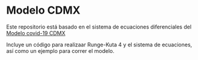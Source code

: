 # Modelo CDMX

Este repositorio está basado en el sistema de ecuaciones diferenciales del [Modelo covid-19 CDMX](https://modelo.covid19.cdmx.gob.mx/modelo-epidemico)

Incluye un código para realizaar Runge-Kuta 4 y el sistema de ecuaciones, así como un ejemplo para correr el modelo. 
